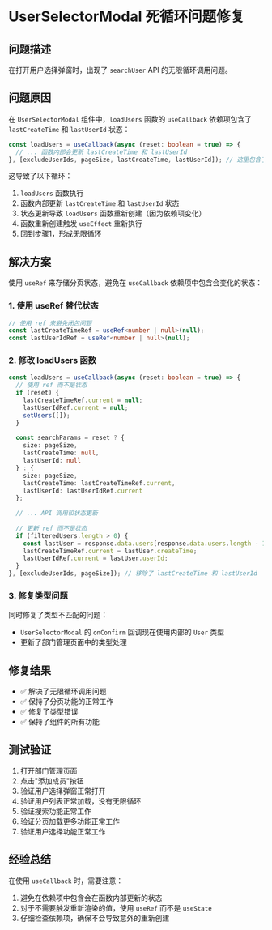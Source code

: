 # UserSelectorModal 死循环问题修复

## 问题描述
在打开用户选择弹窗时，出现了 `searchUser` API 的无限循环调用问题。

## 问题原因
在 `UserSelectorModal` 组件中，`loadUsers` 函数的 `useCallback` 依赖项包含了 `lastCreateTime` 和 `lastUserId` 状态：

```typescript
const loadUsers = useCallback(async (reset: boolean = true) => {
  // ... 函数内部会更新 lastCreateTime 和 lastUserId
}, [excludeUserIds, pageSize, lastCreateTime, lastUserId]); // 这里包含了会变化的状态
```

这导致了以下循环：
1. `loadUsers` 函数执行
2. 函数内部更新 `lastCreateTime` 和 `lastUserId` 状态
3. 状态更新导致 `loadUsers` 函数重新创建（因为依赖项变化）
4. 函数重新创建触发 `useEffect` 重新执行
5. 回到步骤1，形成无限循环

## 解决方案
使用 `useRef` 来存储分页状态，避免在 `useCallback` 依赖项中包含会变化的状态：

### 1. 使用 useRef 替代状态
```typescript
// 使用 ref 来避免闭包问题
const lastCreateTimeRef = useRef<number | null>(null);
const lastUserIdRef = useRef<number | null>(null);
```

### 2. 修改 loadUsers 函数
```typescript
const loadUsers = useCallback(async (reset: boolean = true) => {
  // 使用 ref 而不是状态
  if (reset) {
    lastCreateTimeRef.current = null;
    lastUserIdRef.current = null;
    setUsers([]);
  }
  
  const searchParams = reset ? {
    size: pageSize,
    lastCreateTime: null,
    lastUserId: null
  } : {
    size: pageSize,
    lastCreateTime: lastCreateTimeRef.current,
    lastUserId: lastUserIdRef.current
  };
  
  // ... API 调用和状态更新
  
  // 更新 ref 而不是状态
  if (filteredUsers.length > 0) {
    const lastUser = response.data.users[response.data.users.length - 1];
    lastCreateTimeRef.current = lastUser.createTime;
    lastUserIdRef.current = lastUser.userId;
  }
}, [excludeUserIds, pageSize]); // 移除了 lastCreateTime 和 lastUserId
```

### 3. 修复类型问题
同时修复了类型不匹配的问题：
- `UserSelectorModal` 的 `onConfirm` 回调现在使用内部的 `User` 类型
- 更新了部门管理页面中的类型处理

## 修复结果
- ✅ 解决了无限循环调用问题
- ✅ 保持了分页功能的正常工作
- ✅ 修复了类型错误
- ✅ 保持了组件的所有功能

## 测试验证
1. 打开部门管理页面
2. 点击"添加成员"按钮
3. 验证用户选择弹窗正常打开
4. 验证用户列表正常加载，没有无限循环
5. 验证搜索功能正常工作
6. 验证分页加载更多功能正常工作
7. 验证用户选择功能正常工作

## 经验总结
在使用 `useCallback` 时，需要注意：
1. 避免在依赖项中包含会在函数内部更新的状态
2. 对于不需要触发重新渲染的值，使用 `useRef` 而不是 `useState`
3. 仔细检查依赖项，确保不会导致意外的重新创建
